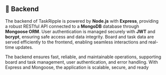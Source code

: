 ## 🔐 Backend

The backend of TaskRipple is powered by **Node.js** with **Express**, providing a robust RESTful API connected to a **MongoDB** database through **Mongoose ORM**. User authentication is managed securely with **JWT** and **bcrypt**, ensuring safe access and data integrity. Board and task data are served efficiently to the frontend, enabling seamless interactions and real-time updates.

The backend ensures fast, reliable, and maintainable operations, supporting board and task management, user authentication, and error handling. With Express and Mongoose, the application is scalable, secure, and ready
